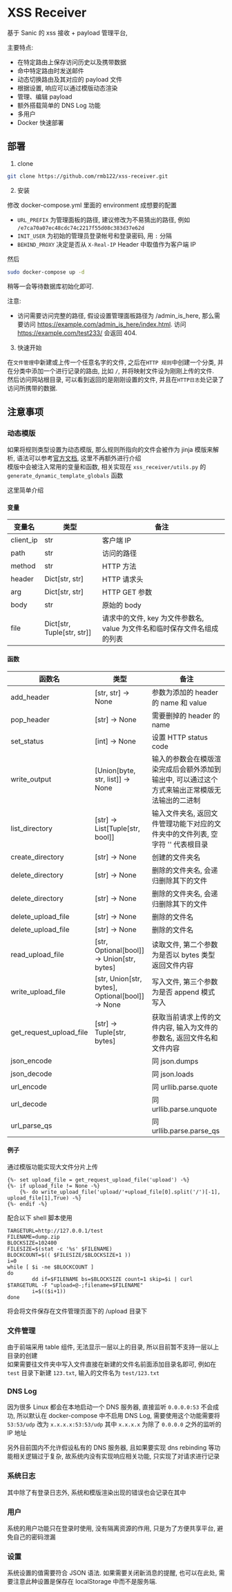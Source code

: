 # XSS Receiver

基于 Sanic 的 xss 接收 + payload 管理平台,

主要特点:

* 在特定路由上保存访问历史以及携带数据
* 命中特定路由时发送邮件
* 动态切换路由及其对应的 payload 文件
* 根据设置, 响应可以通过模版动态渲染
* 管理、编辑 payload
* 额外搭载简单的 DNS Log 功能
* 多用户
* Docker 快速部署

## 部署

1. clone

```sh
git clone https://github.com/rmb122/xss-receiver.git
```

2. 安装

修改 docker-compose.yml 里面的 environment 成想要的配置

* `URL_PREFIX` 为管理面板的路径, 建议修改为不易猜出的路径, 例如 `/e7ca70a07ec48cdc74c2217f55d08c383d37e62d`
* `INIT_USER` 为初始的管理员登录帐号和登录密码, 用 `:` 分隔
* `BEHIND_PROXY` 决定是否从 `X-Real-IP` Header 中取值作为客户端 IP

然后

```sh
sudo docker-compose up -d
```

稍等一会等待数据库初始化即可.

注意:

* 访问需要访问完整的路径, 假设设置管理面板路径为 /admin_is_here, 那么需要访问 https://example.com/admin_is_here/index.html.
  访问 https://example.com/test233/ 会返回 404.

3. 快速开始

在`文件管理`中新建或上传一个任意名字的文件, 之后在`HTTP 规则`中创建一个分类, 并在分类中添加一个进行记录的路由, 比如 `/`, 并将映射文件设为刚刚上传的文件.  
然后访问网站根目录, 可以看到返回的是刚刚设置的文件, 并且在`HTTP日志`处记录了访问所携带的数据.

## 注意事项

### 动态模版

如果将规则类型设置为动态模版, 那么规则所指向的文件会被作为 jinja 模版来解析, 语法可以参考[官方文档](https://jinja.palletsprojects.com/en/3.0.x/templates/),
这里不再额外进行介绍  
模版中会被注入常用的变量和函数, 相关实现在 `xss_receiver/utils.py` 的 `generate_dynamic_template_globals` 函数

这里简单介绍

#### 变量

| 变量名       | 类型                         | 备注                                          |
|-----------|----------------------------|---------------------------------------------|
| client_ip | str                        | 客户端 IP                                      |
| path      | str                        | 访问的路径                                       |
| method    | str                        | HTTP 方法                                     |
| header    | Dict[str, str]             | HTTP 请求头                                    |
| arg       | Dict[str, str]             | HTTP GET 参数                                 |
| body      | str                        | 原始的 body                                    |
| file      | Dict[str, Tuple[str, str]] | 请求中的文件, key 为文件参数名, value 为文件名和临时保存文件名组成的列表 |

#### 函数

| 函数名                     | 类型                                               | 备注                                               |
|-------------------------|--------------------------------------------------|--------------------------------------------------|
| add_header              | [str, str] -> None                               | 参数为添加的 header 的 name 和 value                     |
| pop_header              | [str] -> None                                    | 需要删掉的 header 的 name                              |
| set_status              | [int] -> None                                    | 设置 HTTP status code                              |
| write_output            | [Union[byte, str, list]] -> None                 | 输入的参数会在模版渲染完成后会额外添加到输出中, 可以通过这个方式来输出正常模版无法输出的二进制 |
| list_directory          | [str] -> List[Tuple[str, bool]]                  | 输入文件夹名, 返回文件管理功能下对应的文件夹中的文件列表, 空字符 '' 代表根目录      |
| create_directory        | [str] -> None                                    | 创建的文件夹名                                          |
| delete_directory        | [str] -> None                                    | 删除的文件夹名, 会递归删除其下的文件                              |
| delete_directory        | [str] -> None                                    | 删除的文件夹名, 会递归删除其下的文件                              |
| delete_upload_file      | [str] -> None                                    | 删除的文件名                                           |
| delete_upload_file      | [str] -> None                                    | 删除的文件名                                           |
| read_upload_file        | [str, Optional[bool]] -> Union[str, bytes]       | 读取文件, 第二个参数为是否以 bytes 类型返回文件内容                   |
| write_upload_file       | [str, Union[str, bytes], Optional[bool]] -> None | 写入文件, 第三个参数为是否 append 模式写入                       |
| get_request_upload_file | [str] -> Tuple[str, bytes]                       | 获取当前请求上传的文件内容, 输入为文件的参数名, 返回文件名和文件内容             |
| json_encode             |                                                  | 同  json.dumps                                    |
| json_decode             |                                                  | 同  json.loads                                    |
| url_encode              |                                                  | 同  urllib.parse.quote                            |
| url_decode              |                                                  | 同  urllib.parse.unquote                          |
| url_parse_qs            |                                                  | 同  urllib.parse.parse_qs                         |

#### 例子

通过模版功能实现大文件分片上传

```jinja2
{%- set upload_file = get_request_upload_file('upload') -%}
{%- if upload_file != None -%}
    {%- do write_upload_file('upload/'+upload_file[0].split('/')[-1], upload_file[1],True) -%}
{%- endif -%}
```

配合以下 shell 脚本使用
```shell
TARGETURL=http://127.0.0.1/test 
FILENAME=dump.zip
BLOCKSIZE=102400
FILESIZE=$(stat -c '%s' $FILENAME) 
BLOCKCOUNT=$(( $FILESIZE/$BLOCKSIZE+1 ))
i=0
while [ $i -ne $BLOCKCOUNT ]
do
        dd if=$FILENAME bs=$BLOCKSIZE count=1 skip=$i | curl $TARGETURL -F "upload=@-;filename=$FILENAME"
        i=$(($i+1))
done
```
将会将文件保存在文件管理页面下的 /upload 目录下  

### 文件管理

由于前端采用 table 组件, 无法显示一层以上的目录, 所以目前暂不支持一层以上目录的创建  
如果需要往文件夹中写入文件直接在新建的文件名前面添加目录名即可, 例如在 `test` 目录下新建 `123.txt`, 输入的文件名为 `test/123.txt`

### DNS Log

因为很多 Linux 都会在本地启动一个 DNS 服务器, 直接监听 `0.0.0.0:53` 不会成功, 所以默认在 docker-compose 中不启用 DNS Log, 需要使用这个功能需要将 `53:53/udp` 改为 `x.x.x.x:53:53/udp` 
其中 `x.x.x.x` 为除了 `0.0.0.0` 之外的监听的 IP 地址  

另外目前国内不允许假设私有的 DNS 服务器, 且如果要实现 dns rebinding 等功能相关逻辑过于复杂, 故系统内没有实现响应相关功能, 只实现了对请求进行记录

### 系统日志

其中除了有登录日志外, 系统和模版渲染出现的错误也会记录在其中

### 用户

系统的用户功能只在登录时使用, 没有隔离资源的作用, 只是为了方便共享平台, 避免自己的密码泄漏

### 设置

系统设置的值需要符合 JSON 语法. 如果需要关闭新消息的提醒, 也可以在此处, 需要注意此种设置是保存在 localStorage 中而不是服务端.
